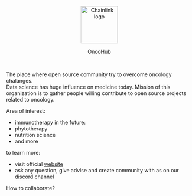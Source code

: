 <br/>
<p align="center">
<a href="https://oncohub.xyz" target="_blank">
<img src="https://user-images.githubusercontent.com/34304253/197536055-f76de58c-31e1-4cbf-a634-5e13b0722613.svg" width="100" alt="Chainlink logo">
</a>
</p>
<p align="center">
OncoHub
</p>
<br/>

The place where open source community try to overcome oncology chalanges.
<br/>
Data science has huge influence on medicine today. Mission of this organization is to gather people willing contribute to open source projects related to oncology.

Area of interest:
- immunotherapy
in the future:
- phytotherapy
- nutrition science
- and more

to learn more:
- visit official <a href="https://oncohub.xyz" target="_blank">website</a>
- ask any question, give advise and create community with as on our <a href="https://discord.gg/GtTQqU9t" target="_blank">discord</a> channel

How to collaborate?

